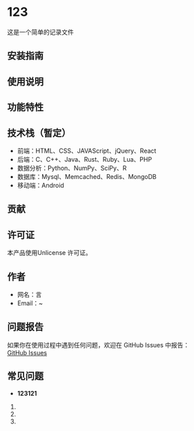 # 123
这是一个简单的记录文件
## 安装指南
## 使用说明
## 功能特性
## 技术栈（暂定）
- 前端：HTML、CSS、JAVAScript、jQuery、React
- 后端：C、C++、Java、Rust、Ruby、Lua、PHP
- 数据分析：Python、NumPy、SciPy、R
- 数据库：Mysql、Memcached、Redis、MongoDB
- 移动端：Android
## 贡献
## 许可证
本产品使用Unlicense 许可证。
## 作者
- 网名：言
- Email：~
## 问题报告
如果你在使用过程中遇到任何问题，欢迎在 GitHub Issues 中报告：  
[GitHub Issues](https://)
## 常见问题
- **123121**
1.
2.
3.
### 